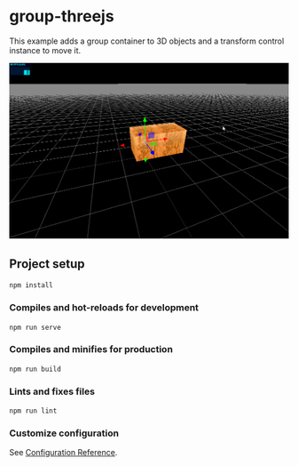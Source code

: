 # group-threejs

This example adds a group container to 3D objects and a transform control instance to move it.

![Example](https://github.com/ncdev2015/GroupAndTransformControls-Threejs/blob/master/src/assets/demo.png)

## Project setup

```
npm install
```

### Compiles and hot-reloads for development

```
npm run serve
```

### Compiles and minifies for production

```
npm run build
```

### Lints and fixes files

```
npm run lint
```

### Customize configuration

See [Configuration Reference](https://cli.vuejs.org/config/).
